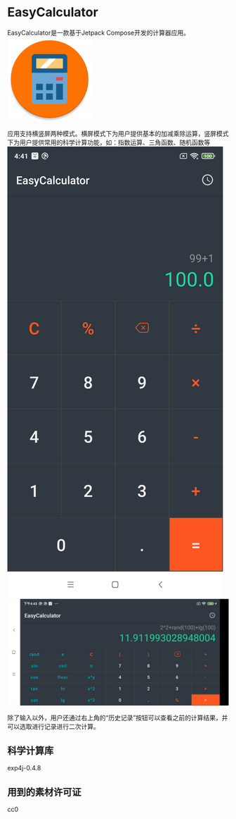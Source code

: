 EasyCalculator
=====
EasyCalculator是一款基于Jetpack Compose开发的计算器应用。
![](static/logo.png)


应用支持横竖屏两种模式。横屏模式下为用户提供基本的加减乘除运算，竖屏模式下为用户提供常用的科学计算功能，如：指数运算、三角函数、随机函数等
![](static/portrait.png)
![](static/landscape.png)

除了输入以外，用户还通过右上角的“历史记录”按钮可以查看之前的计算结果，并可以选取进行记录进行二次计算。

科学计算库
--------
exp4j-0.4.8

用到的素材许可证
--------
cc0
